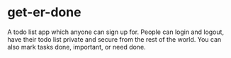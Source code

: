 # get-er-done
A todo list app which anyone can sign up for. People can login and logout, have their todo list private and secure from the rest of the world. You can also mark tasks done, important, or need done.
